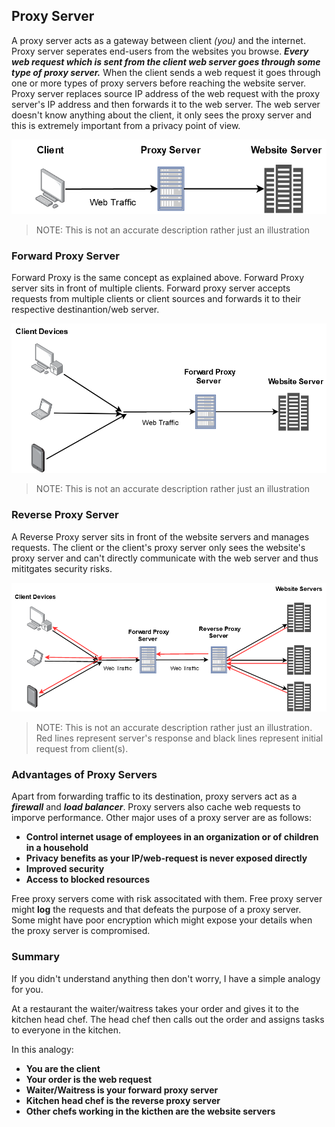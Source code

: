## **Proxy Server**  

A proxy server acts as a gateway between client *(you)* and the internet. Proxy server seperates end-users from the websites you browse. ***Every web request which is sent from the client web server goes through some type of proxy server.*** When the client sends a web request it goes through one or more types of proxy servers before reaching the website server. Proxy server replaces source IP address of the web request with the proxy server's IP address and then forwards it to the web server. The web server doesn't know anything about the client, it only sees the proxy server and this is extremely important from a privacy point of view.    

![Proxy Server Description](https://github.com/ebrahimbharmal007/my-images/blob/master/proxyserver_example.png)    
> NOTE: This is not an accurate description rather just an illustration    
     
### **Forward Proxy Server**    

Forward Proxy is the same concept as explained above. Forward Proxy server sits in front of multiple clients. Forward proxy server accepts requests from multiple clients or client sources and forwards it to their respective destinantion/web server.    

![Forward Proxy Description](https://github.com/ebrahimbharmal007/my-images/blob/master/forward_proxy.png)    
> NOTE: This is not an accurate description rather just an illustration

### **Reverse Proxy Server**    

A Reverse Proxy server sits in front of the website servers and manages requests. The client or the client's proxy server only sees the website's proxy server and can't directly communicate with the web server and thus mititgates security risks.    

![Reverse Proxy Description](https://github.com/ebrahimbharmal007/my-images/blob/master/reverse_proxy.png)    
> NOTE: This is not an accurate description rather just an illustration. Red lines represent server's response and black lines represent initial request from client(s).    

### Advantages of Proxy Servers    

Apart from forwarding traffic to its destination, proxy servers act as a  ***firewall*** and ***load balancer***. Proxy servers also cache web requests to imporve performance. Other major uses of a proxy server are as follows:    

* **Control internet usage of employees in an organization or of children in a household**
* **Privacy benefits as your IP/web-request is never exposed directly**
* **Improved security**
* **Access to blocked resources**

Free proxy servers come with risk associtated with them. Free proxy server might **log** the requests and that defeats the purpose of a proxy server. Some might have poor encryption which might expose your details when the proxy server is compromised.    

### Summary   

If you didn't understand anything then don't worry, I have a simple analogy for you.    

At a restaurant the waiter/waitress takes your order and gives it to the kitchen head chef. The head chef then calls out the order and assigns tasks to everyone in the kitchen.    

In this analogy: 

* **You are the client**
* **Your order is the web request**
* **Waiter/Waitress is your forward proxy server**
* **Kitchen head chef is the reverse proxy server**
* **Other chefs working in the kicthen are the website servers**

